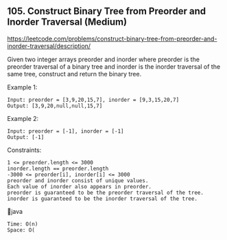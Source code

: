 ## 105. Construct Binary Tree from Preorder and Inorder Traversal (Medium)
https://leetcode.com/problems/construct-binary-tree-from-preorder-and-inorder-traversal/description/

Given two integer arrays preorder and inorder where preorder is the preorder traversal of a binary tree and inorder is the inorder traversal of the same tree, construct and return the binary tree.

 

Example 1:
    
    Input: preorder = [3,9,20,15,7], inorder = [9,3,15,20,7]
    Output: [3,9,20,null,null,15,7]
Example 2:
    
    Input: preorder = [-1], inorder = [-1]
    Output: [-1]
     

Constraints:
    
    1 <= preorder.length <= 3000
    inorder.length == preorder.length
    -3000 <= preorder[i], inorder[i] <= 3000
    preorder and inorder consist of unique values.
    Each value of inorder also appears in preorder.
    preorder is guaranteed to be the preorder traversal of the tree.
    inorder is guaranteed to be the inorder traversal of the tree.

  🥥java
  
     


    Time: O(n)
    Space: O(
